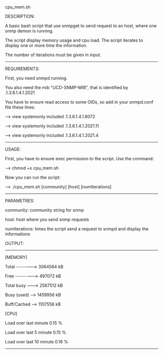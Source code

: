 ﻿
cpu_mem.sh

  
  

DESCRIPTION:

A basic bash script that use snmpget to send request to an host, where one snmp demon is running.

The script display memory usage and cpu load. The script iterates to display one or more time the information.

The number of iterations must be given in input.

*************
REQUIREMENTS:

First, you need snmpd running. 

You also need the mib "UCD-SNMP-MIB", that is identified by .1.3.6.1.4.1.2021

You have to ensure read access to some OIDs, so add in your snmpd.conf file these lines:

--> view   systemonly  included   .1.3.6.1.4.1.8072

--> view   systemonly  included   .1.3.6.1.4.1.2021.11

--> view   systemonly  included   .1.3.6.1.4.1.2021.4

  
  ********
USAGE:

First, you have to ensure exec permission to the script. Use the command:

--> chmod +x cpu_mem.sh

Now you can run the script:

--> ./cpu_mem.sh [community] [host] [numIterations]

  
*******
PARAMETRES:

community: community string for snmp

host: host where you send snmp requests

numIterations: times the script send a request to snmpd and display the informations

  
  

OUTPUT:

************************************************

[MEMORY]

Total --------> 3064584 kB

Free ---------> 497072 kB

Total busy ---> 2567512 kB

Busy (used) --> 1459956 kB

Buff/Cached --> 1107556 kB

[CPU]

Load over last minute 0.15 %

Load over last 5 minute 0.15 %

Load over last 10 minute 0.16 %

***********************************************
